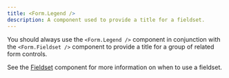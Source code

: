 ```yaml
---
title: <Form.Legend />
description: A component used to provide a title for a fieldset.
---
```


You should always use the `<Form.Legend />` component in conjunction with the `<Form.Fieldset />` component to provide a title for a group of related form controls.

See the [Fieldset](/docs/api-reference/) component for more information on when to use a fieldset.
